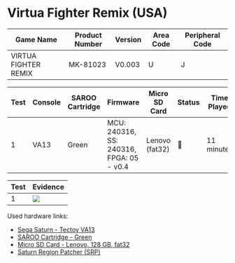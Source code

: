 # Virtua Fighter Remix (USA)

| Game Name            | Product Number | Version | Area Code | Peripheral Code |
| -------------------- | -------------- | ------- | --------- | --------------- |
| VIRTUA FIGHTER REMIX | MK-81023       | V0.003  | U         | J               |

| Test | Console | SAROO Cartridge | Firmware                                 | Micro SD Card  | Status | Time Played |
| ---- | ------- | --------------- | ---------------------------------------- | -------------- | ------ | ----------- |
| 1    | VA13    | Green           | MCU: 240316, SS: 240316, FPGA: 05 - v0.4 | Lenovo (fat32) | :100:  | 11 minutes  |

| Test | Evidence                                                                                         |
| ---- | ------------------------------------------------------------------------------------------------ |
| 1    | [![](https://img.youtube.com/vi/dCDGqRtOGYc/0.jpg)](https://www.youtube.com/watch?v=dCDGqRtOGYc) |

Used hardware links:

- [Sega Saturn - Tectoy VA13](../../../../Info/Consoles/VA13/README.md)
- [SAROO Cartridge - Green](../../../../Info/Cartridges/RetroGameParadiseStore/1.32F/README.md)
- [Micro SD Card - Lenovo, 128 GB, fat32](../../../../Info/SdCards/Lenovo/128GB/fat32/README.md)
- [Saturn Region Patcher (SRP)](https://segaxtreme.net/resources/saturn-region-patcher.81/download)
